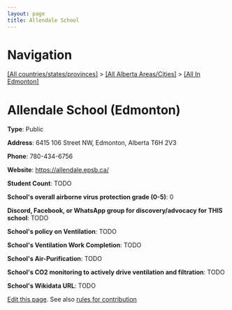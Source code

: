 ```yaml
---
layout: page
title: Allendale School
---
```

# Navigation

[[All countries/states/provinces]](../../..) > [[All Alberta Areas/Cities]](../..) > [[All In Edmonton]](..)

# Allendale School (Edmonton)

**Type**: Public

**Address**: 6415 106 Street NW, Edmonton, Alberta T6H 2V3

**Phone**: 780-434-6756

**Website**: <https://allendale.epsb.ca/>

**Student Count**: TODO

**School's overall airborne virus protection grade (0-5)**: 0

**Discord, Facebook, or WhatsApp group for discovery/advocacy for THIS school**: TODO

**School's policy on Ventilation**: TODO

**School's Ventilation Work Completion**: TODO

**School's Air-Purification**: TODO

**School's CO2 monitoring to actively drive ventilation and filtration**: TODO

**School's Wikidata URL**: TODO


[Edit this page](https://github.com/ventilate-schools/AB/edit/main/./Edmonton/Allendale_School.md). See also [rules for contribution](../../../contribution-rules/)